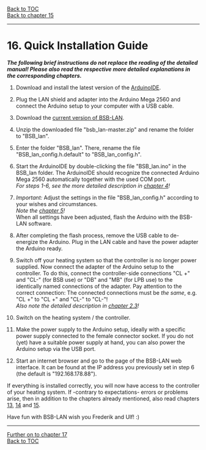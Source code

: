 [Back to TOC](toc.md)  
[Back to chapter 15](chap15.md)    
   
---   
       
# 16. Quick Installation Guide
***The following brief instructions do not replace the reading of the detailed manual!
Please also read the respective more detailed explanations in the corresponding chapters.***
   
1. Download and install the latest version of the [ArduinoIDE](https://www.arduino.cc/en/Main/Software).  

2. Plug the LAN shield and adapter into the Arduino Mega 2560 and connect the Arduino setup to your computer with a USB cable.  

3. Download the [current version of BSB-LAN](https://github.com/fredlcore/bsb_lan/archive/master.zip).  

4. Unzip the downloaded file "bsb_lan-master.zip" and rename the folder to "BSB_lan".  

5. Enter the folder "BSB_lan". There, rename the file "BSB_lan_config.h.default" to "BSB_lan_config.h".  

6. Start the ArduinoIDE by double-clicking the file "BSB_lan.ino" in the BSB_lan folder. The ArduinoIDE should recognize the connected Arduino Mega 2560 automatically together with the used COM port.  
*For steps 1-6, see the more detailed description in [chapter 4](chap04.md)!*  

7. *Important:* Adjust the settings in the file "BSB_lan_config.h" according to your wishes and circumstances.  
*Note the [chapter 5](chap05.md)!*  
When all settings have been adjusted, flash the Arduino with the BSB-LAN software.  

8. After completing the flash process, remove the USB cable to de-energize the Arduino. Plug in the LAN cable and have the power adapter the Arduino ready.  

9. Switch off your heating system so that the controller is no longer power supplied. Now connect the adapter of the Arduino setup to the controller. To do this, connect the controller-side connections "CL +" and "CL-" (for BSB use) or "DB" and "MB" (for LPB use) to the identically named connections of the adapter. Pay attention to the correct connection: The connected connections must be *the same*, e.g. "CL +" to "CL +" and "CL-" to "CL-"!  
*Also note the detailed description in [chapter 2.3](kap02.md#23-connecting-the-adapter-to-the-controller)!*  

10. Switch on the heating system / the controller.

11. Make the power supply to the Arduino setup, ideally with a specific power supply connected to the female connector socket. If you do not (yet) have a suitable power supply at hand, you can also power the Arduino setup via the USB port.

12. Start an internet browser and go to the page of the BSB-LAN web interface. It can be found at the IP address you previously set in step 6 (the default is "192.168.178.88").

If everything is installed correctly, you will now have access to the controller of your heating system. If -contrary to expectations- errors or problems arise, then in addition to the chapters already mentioned, also read chapters [13](chap13.md), [14](chap14.md) and [15](chap15.md).

Have fun with BSB-LAN wish you Frederik and Ulf! :)  
      
---  

[Further on to chapter 17](chap17.md)      
[Back to TOC](toc.md)   
